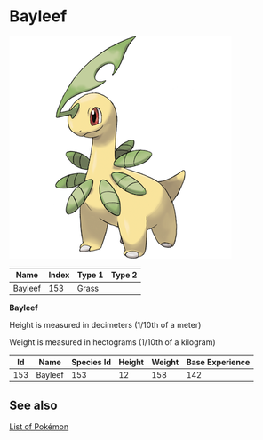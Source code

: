 # Bayleef


![Bayleef](images/153.png)

| **Name** | **Index** | **Type 1** | **Type 2** |
|----|----|----|----|
| Bayleef | 153 | Grass  |  |

**Bayleef** 


Height is measured in decimeters (1/10th of a meter)

Weight is measured in hectograms (1/10th of a kilogram)

| **Id** | **Name** | **Species Id** | **Height** | **Weight** | **Base Experience** |
|--------|----------|----------------|------------|------------|---------------------|
| 153 | Bayleef | 153 | 12 | 158 | 142 |


## See also

[List of Pokémon](../pokemon.md)
